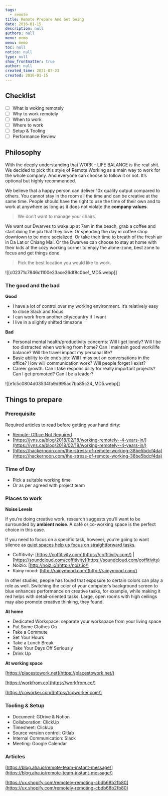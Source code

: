 ```yaml
---
tags: 
  - remote
title: Remote Prepare And Get Going
date: 2016-01-15
description: null
authors: null
menu: memo
menu: memo
toc: null
notice: null
type: null
show_frontmatter: true
author: null
created_time: 2021-07-23
created: 2016-01-15
---
```


## Checklist

- [ ] What is woking remotely
- [ ] Why to work remotely
- [ ] When to work
- [ ] Where to work
- [ ] Setup & Tooling
- [ ] Performance Review

## Philosophy

With the deeply understanding that WORK - LIFE BALANCE is the real shit. We decided to pick this style of Remote Working as a main way to work for the whole company. And everyone can choose to follow it or not. It’s optional but highly recommended.

We believe that a happy person can deliver 10x quality output compared to others. You cannot stay in the room all the time and can be creative at the same time. People should have the right to use the time of their own and to work at anywhere as long as it does not violate the **company values**. 

> We don’t want to manage your chairs.


We want our Dwarves to wake up at 7am in the beach, grab a coffee and start doing the job that they love. Or spending the day in coffee shop downtown to be more socialized. Or take their time to breath of the fresh air in Da Lat or Chiang Mai. Or the Dwarves can choose to stay at home with their kids at the cozy working corner to enjoy the alone-zone, best zone to focus and get things done. 

> Pick the best location you would like to work.

![[c02371c7846c1100e23ace26df8c0be1_MD5.webp]]


### The good and the bad

<!-- column_list 104ceeb2-3db8-444c-97d3-85ac26587a57 -->

<!-- column dd95e86e-1baf-49e7-bc1f-1cdbf560b1cf -->

**Good**

* I have a lot of control over my working environment. It’s relatively easy to close Slack and focus.
* I can work from another city/country if I want
* I live in a slightly shifted timezone

<!-- column d84447b7-6cce-410c-9cd3-ff31a3283b12 -->

**Bad**

* Personal mental health/productivity concerns: Will I get lonely? Will I be too distracted when working from home? Can I maintain good work/life balance? Will the travel impact my personal life?
* Basic ability to do one’s job: Will I miss out on conversations in the office? How will communication work? Will people forget I exist?
* Career growth: Can I take responsibility for really important projects? Can I get promoted? Can I be a leader?

![[e1c5c0804d03534fa9d995ac7ba85c24_MD5.webp]]

## Things to prepare

### Prerequisite

Required articles to read before getting your hand dirty:

* [Remote: Office Not Required](https://basecamp.com/books/remote)
* [https://jvns.ca/blog/2018/02/18/working-remotely--4-years-in/](https://jvns.ca/blog/2018/02/18/working-remotely--4-years-in/)
* [https://hackernoon.com/the-stress-of-remote-working-38be5bdcf4da](https://hackernoon.com/the-stress-of-remote-working-38be5bdcf4da)

### **Time of Day**

* Pick a suitable working time
* Or as per agreed with project team

### Places to work

**Noise Levels**

If you’re doing creative work, research suggests you’ll want to be surrounded by **ambient noise**. A café or co-working space is the perfect choice in this case.

If you need to focus on a specific task, however, you’re going to want silence as [quiet spaces help us focus on straightforward tasks](http://well.blogs.nytimes.com/2013/06/21/how-the-hum-of-a-coffee-shop-can-boost-creativity/).

* Coffitivity: [https://coffitivity.com](https://coffitivity.com/) | [https://soundcloud.com/coffitivity](https://soundcloud.com/coffitivity)
* Noizio: [http://noiz.io](http://noiz.io/)
* Rainy mood: [http://rainymood.com](http://rainymood.com/)

In other studies, people has found that exposure to certain colors can play a role as well. Switching the color of your computer’s background screen to blue enhances performance on creative tasks, for example, while making it red helps with detail-oriented tasks. Large, open rooms with high ceilings may also promote creative thinking, they found.

**At home**

* Dedicated Workspace: separate your workspace from your living space
* Put Some Clothes On
* Fake a Commute
* Set Your Hours
* Take a Lunch Break
* Take Your Days Off Seriously
* Drink Up

**At working space**

[https://placestowork.net](https://placestowork.net/)

[https://workfrom.co](https://workfrom.co/)

[https://coworker.com](https://coworker.com/) 

### Tooling & Setup

* Document: GDrive & Notion
* Collaboration: ClickUp
* Timesheet: ClickUp
* Source version control: Gitlab
* Internal Communication: Slack
* Meeting: Google Calendar

### Articles

[https://blog.aha.io/remote-team-instant-message/](https://blog.aha.io/remote-team-instant-message/)

[https://ux.shopify.com/remotely-remoting-cbdb68b2fb80](https://ux.shopify.com/remotely-remoting-cbdb68b2fb80)
